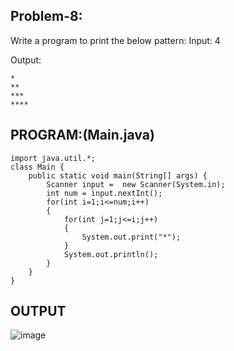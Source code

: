 
## Problem-8:
Write a program to print the below pattern:
Input: 4

Output:
```
*
**
***
****

```

## PROGRAM:(Main.java)
```
import java.util.*;
class Main {
    public static void main(String[] args) {
        Scanner input =  new Scanner(System.in);
        int num = input.nextInt();
        for(int i=1;i<=num;i++)
        {
            for(int j=1;j<=i;j++)
            {
                System.out.print("*");
            }
            System.out.println();
        }
    }
}
```

## OUTPUT
![image](https://github.com/user-attachments/assets/9a1f1e74-7cf7-40fa-a9d9-1d4ba5e449ab)
